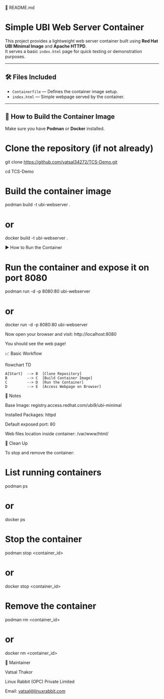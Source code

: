 📄 README.md

# Simple UBI Web Server Container

This project provides a lightweight web server container built using **Red Hat UBI Minimal Image** and **Apache HTTPD**.  
It serves a basic `index.html` page for quick testing or demonstration purposes.

---

## 🛠️ Files Included

- `Containerfile` — Defines the container image setup.
- `index.html` — Simple webpage served by the container.

---

## 🚀 How to Build the Container Image

Make sure you have **Podman** or **Docker** installed.

# Clone the repository (if not already)
git clone https://github.com/vatsal34272/TCS-Demo.git

cd TCS-Demo

# Build the container image
podman build -t ubi-webserver .
# or
docker build -t ubi-webserver .

▶️ How to Run the Container

# Run the container and expose it on port 8080
podman run -d -p 8080:80 ubi-webserver
# or
docker run -d -p 8080:80 ubi-webserver

Now open your browser and visit:
http://localhost:8080

You should see the web page!

📈 Basic Workflow

flowchart TD

    A[Start]  --> B  [Clone Repository]
    B         --> C  [Build Container Image]
    C         --> D  [Run the Container]
    D         --> E  [Access Webpage on Browser]

📜 Notes

Base Image: registry.access.redhat.com/ubi9/ubi-minimal

Installed Packages: httpd

Default exposed port: 80

Web files location inside container: /var/www/html/

🧹 Clean Up

To stop and remove the container:

# List running containers
podman ps
# or
docker ps

# Stop the container
podman stop <container_id>
# or
docker stop <container_id>

# Remove the container
podman rm <container_id>
# or
docker rm <container_id>

📧 Maintainer

Vatsal Thakor

Linux Rabbit (OPC) Private Limited

Email: vatsal@linuxrabbit.com
